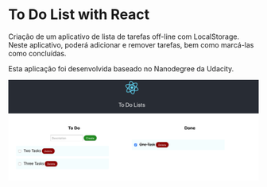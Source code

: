 # To Do List with React

Criação de um aplicativo de lista de tarefas off-line com LocalStorage. Neste aplicativo, poderá 
adicionar e remover tarefas, bem como marcá-las como concluídas. 

Esta aplicação foi desenvolvida baseado no Nanodegree da Udacity.

!["Screenshot"](./public/screen.png)
